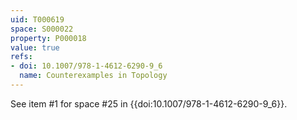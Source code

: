 ```yaml
---
uid: T000619
space: S000022
property: P000018
value: true
refs:
- doi: 10.1007/978-1-4612-6290-9_6
  name: Counterexamples in Topology
---
```


See item #1 for space #25 in {{doi:10.1007/978-1-4612-6290-9_6}}.
